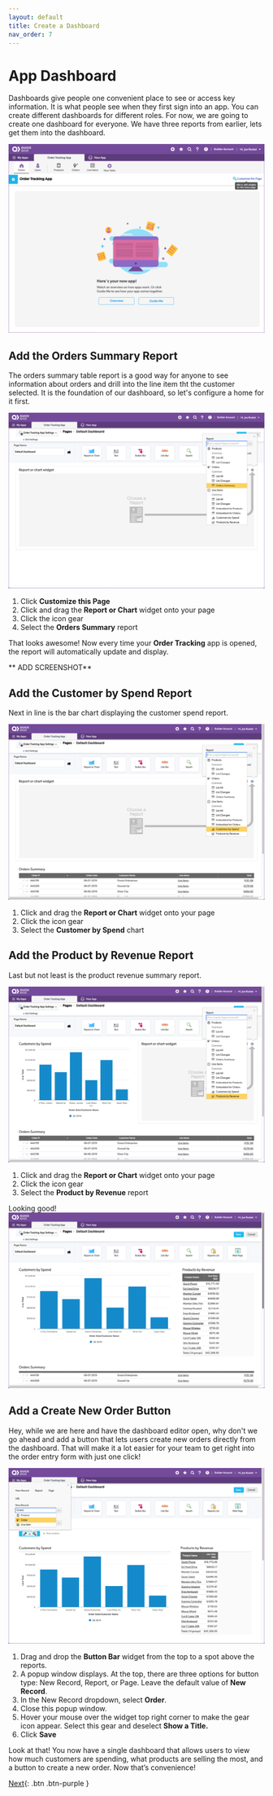 ```yaml
---
layout: default
title: Create a Dashboard
nav_order: 7
---
```


# App Dashboard

Dashboards give people one convenient place to see or access key information. It is what people see when they first sign into an app. You can create different dashboards for different roles. For now, we are going to create one dashboard for everyone. We have three reports from earlier, lets get them into the dashboard. 

![](assets/images/image-67.png)

## Add the Orders Summary Report

The orders summary table report is a good way for anyone to see information about orders and drill into the line item tht the customer selected. It is the foundation of our dashboard, so let's configure a home for it first.

![](assets/images/image-68.png)

1. Click **Customize this Page**
2. Click and drag the **Report or Chart** widget onto your page
3. Click the icon gear
4. Select the **Orders Summary** report


That looks awesome! Now every time your **Order Tracking** app is opened, the report will automatically update and display. 

** ADD SCREENSHOT**

## Add the Customer by Spend Report

Next in line is the bar chart displaying the customer spend report. 

![](assets/images/image-69.png)

1. Click and drag the **Report or Chart** widget onto your page
2. Click the icon gear
3. Select the **Customer by Spend** chart

## Add the Product by Revenue Report

Last but not least is the product revenue summary report. 

![](assets/images/image-70.png)

1. Click and drag the **Report or Chart** widget onto your page
2. Click the icon gear
3. Select the **Product by Revenue** report

Looking good!
![](assets/images/image-72.png)

## Add a Create New Order Button

Hey, while we are here and have the dashboard editor open, why don't we go ahead and add a button that lets users create new orders directly from the dashboard. That will make it a lot easier for your team to get right into the order entry form with just one click!

![](assets/images/image-74.png)

1. Drag and drop the **Button Bar** widget from the top to a spot above the reports.
2. A  popup window displays. At the top, there are three options for button type: New Record, Report, or Page. Leave the default value of **New Record**. 
3. In the New Record dropdown, select **Order**. 
4. Close this popup window.  
5. Hover your mouse over the widget top right corner to make the gear icon appear. Select this gear and deselect **Show a Title.**
6. Click **Save**

Look at that! You now have a single dashboard that allows users to view how much customers are spending, what products are selling the most, and a button to create a new order. Now that’s convenience!

[Next](conclusion.html){: .btn .btn-purple }